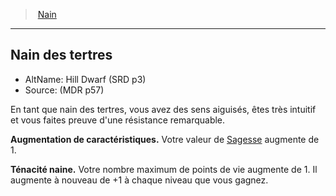 ﻿---
!SubRaceItem
ParentRaceId: hd_dwarf.md
FullName: Nain - Nain des tertres
WisdomBonus: 1
AbilityScoreIncrease: Votre valeur de [Sagesse](hd_abilities_wisdom.md) augmente de 1.
Id: dwarf_hd.md#nain-des-tertres
ParentLink: dwarf_hd.md#nain
Name: Nain des tertres
ParentName: Nain
NameLevel: 2
AltName: Hill Dwarf (SRD p3)
Source: (MDR p57)
Attributes:
  Name: Nain des tertres
  Markdown: >+
    ## <!--Name-->Nain des tertres<!--/Name-->


    - AltName: <!--AltName-->Hill Dwarf (SRD p3)<!--/AltName-->

    - Source: <!--Source-->(MDR p57)<!--/Source-->


    En tant que nain des tertres, vous avez des sens aiguisés, êtes très intuitif et vous faites preuve d'une résistance remarquable.


    **Augmentation de caractéristiques.** <!--AbilityScoreIncrease-->Votre valeur de [Sagesse](hd_abilities_wisdom.md) augmente de 1.<!--/AbilityScoreIncrease-->


    **<!--DwarvenToughnessKey-->Ténacité naine<!--/DwarvenToughnessKey-->.** <!--DwarvenToughnessValue-->Votre nombre maximum de points de vie augmente de 1. Il augmente à nouveau de +1 à chaque niveau que vous gagnez.<!--/DwarvenToughnessValue-->

  AltName: Hill Dwarf (SRD p3)
  Source: (MDR p57)
  Description: >+
    En tant que nain des tertres, vous avez des sens aiguisés, êtes très intuitif et vous faites preuve d'une résistance remarquable.

  AbilityScoreIncrease: Votre valeur de [Sagesse](hd_abilities_wisdom.md) augmente de 1.
  DwarvenToughnessKey: Ténacité naine
  DwarvenToughnessValue: Votre nombre maximum de points de vie augmente de 1. Il augmente à nouveau de +1 à chaque niveau que vous gagnez.
AttributesDictionary: >+
  Name: Nain des tertres

  Markdown: >+

    ## <!--Name-->Nain des tertres<!--/Name-->





    - AltName: <!--AltName-->Hill Dwarf (SRD p3)<!--/AltName-->



    - Source: <!--Source-->(MDR p57)<!--/Source-->





    En tant que nain des tertres, vous avez des sens aiguisés, êtes très intuitif et vous faites preuve d'une résistance remarquable.





    **Augmentation de caractéristiques.** <!--AbilityScoreIncrease-->Votre valeur de [Sagesse](hd_abilities_wisdom.md) augmente de 1.<!--/AbilityScoreIncrease-->





    **<!--DwarvenToughnessKey-->Ténacité naine<!--/DwarvenToughnessKey-->.** <!--DwarvenToughnessValue-->Votre nombre maximum de points de vie augmente de 1. Il augmente à nouveau de +1 à chaque niveau que vous gagnez.<!--/DwarvenToughnessValue-->



  AltName: Hill Dwarf (SRD p3)

  Source: (MDR p57)

  Description: >+

    En tant que nain des tertres, vous avez des sens aiguisés, êtes très intuitif et vous faites preuve d'une résistance remarquable.



  AbilityScoreIncrease: Votre valeur de [Sagesse](hd_abilities_wisdom.md) augmente de 1.

  DwarvenToughnessKey: Ténacité naine

  DwarvenToughnessValue: Votre nombre maximum de points de vie augmente de 1. Il augmente à nouveau de +1 à chaque niveau que vous gagnez.

Description: >+
  En tant que nain des tertres, vous avez des sens aiguisés, êtes très intuitif et vous faites preuve d'une résistance remarquable.

---
> [Nain](hd_dwarf.md)

---

## Nain des tertres

- AltName: Hill Dwarf (SRD p3)
- Source: (MDR p57)

En tant que nain des tertres, vous avez des sens aiguisés, êtes très intuitif et vous faites preuve d'une résistance remarquable.

**Augmentation de caractéristiques.** Votre valeur de [Sagesse](hd_abilities_wisdom.md) augmente de 1.

**Ténacité naine.** Votre nombre maximum de points de vie augmente de 1. Il augmente à nouveau de +1 à chaque niveau que vous gagnez.

